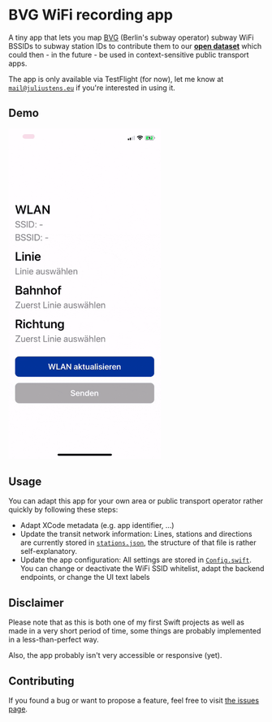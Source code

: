 # BVG WiFi recording app

A tiny app that lets you map [BVG](https://www.bvg.de/) (Berlin's subway operator) subway WiFi BSSIDs to subway station IDs to contribute them to our [**open dataset**](https://bvg-wifi-recording.juliustens.eu/data.ndjson) which could then - in the future - be used in context-sensitive public transport apps.

The app is only available via TestFlight (for now), let me know at [`mail@juliustens.eu`](mailto:mail@juliustens.eu) if you're interested in using it.

## Demo

<img src="demo.gif" alt="Usage demonstration" width="300"/>

## Usage

You can adapt this app for your own area or public transport operator rather quickly by following these steps:

- Adapt XCode metadata (e.g. app identifier, …)
- Update the transit network information: Lines, stations and directions are currently stored in [`stations.json`](BVGWifiRecorder/stations.json), the structure of that file is rather self-explanatory.
- Update the app configuration: All settings are stored in [`Config.swift`](BVGWifiRecorder/Config.swift). You can change or deactivate the WiFi SSID whitelist, adapt the backend endpoints, or change the UI text labels

## Disclaimer

Please note that as this is both one of my first Swift projects as well as made in a very short period of time, some things are probably implemented in a less-than-perfect way.

Also, the app probably isn't very accessible or responsive (yet).

## Contributing

If you found a bug or want to propose a feature, feel free to visit [the issues page](https://github.com/juliuste/bvg-wifi-recording-app/issues).
